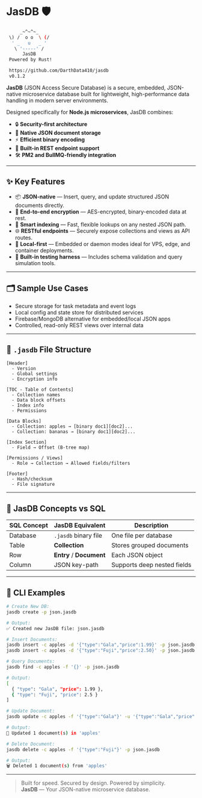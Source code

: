 # JasDB 🛡️

``` bash
     _~^~^~_
 \) /  o o  \ (/ 
  ' _   u   _ '
   \ '-----' /
      JasDB
 Powered by Rust!

 https://github.com/DarthData410/jasdb
 v0.1.2
```

**JasDB** (JSON Access Secure Database) is a secure, embedded, JSON-native microservice database built for lightweight, high-performance data handling in modern server environments.

Designed specifically for **Node.js microservices**, JasDB combines:

- 🔒 **Security-first architecture**
- 🧩 **Native JSON document storage**
- ⚡ **Efficient binary encoding**
- 🧵 **Built-in REST endpoint support**
- 🛠️ **PM2 and BullMQ-friendly integration**

---

## ✨ Key Features

- 📦 **JSON-native** — Insert, query, and update structured JSON documents directly.
- 🔐 **End-to-end encryption** — AES-encrypted, binary-encoded data at rest.
- 🧠 **Smart indexing** — Fast, flexible lookups on any nested JSON path.
- 🌐 **RESTful endpoints** — Securely expose collections and views as API routes.
- 🧰 **Local-first** — Embedded or daemon modes ideal for VPS, edge, and container deployments.
- 🧪 **Built-in testing harness** — Includes schema validation and query simulation tools.

---

## 🗂️ Sample Use Cases

- Secure storage for task metadata and event logs
- Local config and state store for distributed services
- Firebase/MongoDB alternative for embedded/local JSON apps
- Controlled, read-only REST views over internal data

---

## 🚀 `.jasdb` File Structure

```
[Header]
  - Version
  - Global settings
  - Encryption info

[TOC - Table of Contents]
  - Collection names
  - Data block offsets
  - Index info
  - Permissions

[Data Blocks]
  - Collection: apples → [binary doc1][doc2]...
  - Collection: bananas → [binary doc1][doc2]...

[Index Section]
  - Field → Offset (B-tree map)

[Permissions / Views]
  - Role → Collection → Allowed fields/filters

[Footer]
  - Hash/checksum
  - File signature
```

---

## 📘 JasDB Concepts vs SQL

| SQL Concept | JasDB Equivalent         | Description                      |
|-------------|---------------------------|----------------------------------|
| Database    | `.jasdb` binary file      | One file per database            |
| Table       | **Collection**            | Stores grouped documents         |
| Row         | **Entry** / **Document**  | Each JSON object                 |
| Column      | JSON key-path             | Supports deep nested fields      |

---

## 🧪 CLI Examples

```bash
# Create New DB:
jasdb create -p json.jasdb

# Output:
✅ Created new JasDB file: json.jasdb
```

```bash
# Insert Documents:
jasdb insert -c apples -d '{"type":"Gala","price":1.99}' -p json.jasdb
jasdb insert -c apples -d '{"type":"Fuji","price":2.50}' -p json.jasdb
```

```bash
# Query Documents:
jasdb find -c apples -f '{}' -p json.jasdb

# Output:
[
  { "type": "Gala", "price": 1.99 },
  { "type": "Fuji", "price": 2.5 }
]
```

```bash
# Update Document:
jasdb update -c apples -f '{"type":"Gala"}' -u '{"type":"Gala","price":2.25}' -p json.jasdb

# Output:
🔄 Updated 1 document(s) in 'apples'
```

```bash
# Delete Document:
jasdb delete -c apples -f '{"type":"Fuji"}' -p json.jasdb

# Output:
🗑️ Deleted 1 document(s) from 'apples'
```

---

> Built for speed. Secured by design. Powered by simplicity.  
> **JasDB** — Your JSON-native microservice database.